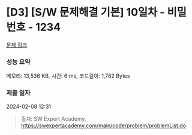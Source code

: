 # [D3] [S/W 문제해결 기본] 10일차 - 비밀번호 - 1234 

[문제 링크](https://swexpertacademy.com/main/code/problem/problemDetail.do?contestProbId=AV14_DEKAJcCFAYD) 

### 성능 요약

메모리: 13,536 KB, 시간: 6 ms, 코드길이: 1,782 Bytes

### 제출 일자

2024-02-08 12:31



> 출처: SW Expert Academy, https://swexpertacademy.com/main/code/problem/problemList.do